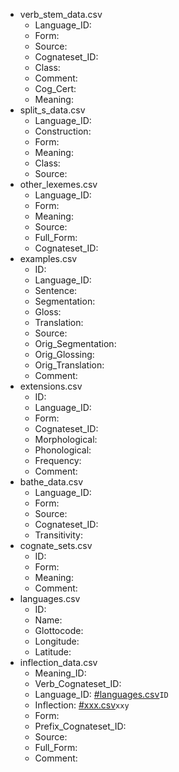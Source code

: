 * verb_stem_data.csv<a name="verb_stem_data">
  * Language_ID<a name="verb_stem_data.Language_ID">: 
  * Form<a name="verb_stem_data.Form">: 
  * Source<a name="verb_stem_data.Source">: 
  * Cognateset_ID<a name="verb_stem_data.Cognateset_ID">: 
  * Class<a name="verb_stem_data.Class">: 
  * Comment<a name="verb_stem_data.Comment">: 
  * Cog_Cert<a name="verb_stem_data.Cog_Cert">: 
  * Meaning<a name="verb_stem_data.Meaning">: 
* split_s_data.csv<a name="split_s_data">
  * Language_ID<a name="split_s_data.Language_ID">: 
  * Construction<a name="split_s_data.Construction">: 
  * Form<a name="split_s_data.Form">: 
  * Meaning<a name="split_s_data.Meaning">: 
  * Class<a name="split_s_data.Class">: 
  * Source<a name="split_s_data.Source">: 
* other_lexemes.csv<a name="other_lexemes">
  * Language_ID<a name="other_lexemes.Language_ID">: 
  * Form<a name="other_lexemes.Form">: 
  * Meaning<a name="other_lexemes.Meaning">: 
  * Source<a name="other_lexemes.Source">: 
  * Full_Form<a name="other_lexemes.Full_Form">: 
  * Cognateset_ID<a name="other_lexemes.Cognateset_ID">: 
* examples.csv<a name="examples">
  * ID<a name="examples.ID">: 
  * Language_ID<a name="examples.Language_ID">: 
  * Sentence<a name="examples.Sentence">: 
  * Segmentation<a name="examples.Segmentation">: 
  * Gloss<a name="examples.Gloss">: 
  * Translation<a name="examples.Translation">: 
  * Source<a name="examples.Source">: 
  * Orig_Segmentation<a name="examples.Orig_Segmentation">: 
  * Orig_Glossing<a name="examples.Orig_Glossing">: 
  * Orig_Translation<a name="examples.Orig_Translation">: 
  * Comment<a name="examples.Comment">: 
* extensions.csv<a name="extensions">
  * ID<a name="extensions.ID">: 
  * Language_ID<a name="extensions.Language_ID">: 
  * Form<a name="extensions.Form">: 
  * Cognateset_ID<a name="extensions.Cognateset_ID">: 
  * Morphological<a name="extensions.Morphological">: 
  * Phonological<a name="extensions.Phonological">: 
  * Frequency<a name="extensions.Frequency">: 
  * Comment<a name="extensions.Comment">: 
* bathe_data.csv<a name="bathe_data">
  * Language_ID<a name="bathe_data.Language_ID">: 
  * Form<a name="bathe_data.Form">: 
  * Source<a name="bathe_data.Source">: 
  * Cognateset_ID<a name="bathe_data.Cognateset_ID">: 
  * Transitivity<a name="bathe_data.Transitivity">: 
* cognate_sets.csv<a name="cognate_sets">
  * ID<a name="cognate_sets.ID">: 
  * Form<a name="cognate_sets.Form">: 
  * Meaning<a name="cognate_sets.Meaning">: 
  * Comment<a name="cognate_sets.Comment">: 
* languages.csv<a name="languages">
  * ID<a name="languages.ID">: 
  * Name<a name="languages.Name">: 
  * Glottocode<a name="languages.Glottocode">: 
  * Longitude<a name="languages.Longitude">: 
  * Latitude<a name="languages.Latitude">: 
* inflection_data.csv<a name="inflection_data">
  * Meaning_ID<a name="inflection_data.Meaning_ID">: 
  * Verb_Cognateset_ID<a name="inflection_data.Verb_Cognateset_ID">: 
  * Language_ID<a name="inflection_data.Language_ID">: [#languages.csv](languages)`ID`
  * Inflection<a name="inflection_data.Inflection">: [#xxx.csv](xxx)`xxy`
  * Form<a name="inflection_data.Form">: 
  * Prefix_Cognateset_ID<a name="inflection_data.Prefix_Cognateset_ID">: 
  * Source<a name="inflection_data.Source">: 
  * Full_Form<a name="inflection_data.Full_Form">: 
  * Comment<a name="inflection_data.Comment">: 
